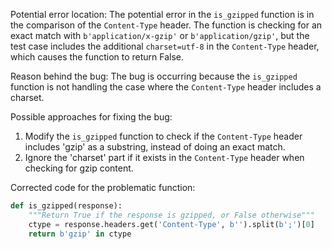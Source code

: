 Potential error location: The potential error in the `is_gzipped` function is in the comparison of the `Content-Type` header. The function is checking for an exact match with `b'application/x-gzip'` or `b'application/gzip'`, but the test case includes the additional `charset=utf-8` in the `Content-Type` header, which causes the function to return False.

Reason behind the bug: The bug is occurring because the `is_gzipped` function is not handling the case where the `Content-Type` header includes a charset.

Possible approaches for fixing the bug:
1. Modify the `is_gzipped` function to check if the `Content-Type` header includes 'gzip' as a substring, instead of doing an exact match.
2. Ignore the 'charset' part if it exists in the `Content-Type` header when checking for gzip content.

Corrected code for the problematic function:
```python
def is_gzipped(response):
    """Return True if the response is gzipped, or False otherwise"""
    ctype = response.headers.get('Content-Type', b'').split(b';')[0]
    return b'gzip' in ctype
```